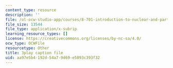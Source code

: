 ```yaml
---
content_type: resource
description: ''
file: /ol-ocw-studio-app/courses/8-701-introduction-to-nuclear-and-particle-physics-fall-2020/aa97e5b4192d54a79d69e5893c393f32_s-QcRrGppsk.vtt
file_size: 13544
file_type: application/x-subrip
learning_resource_types: []
license: https://creativecommons.org/licenses/by-nc-sa/4.0/
ocw_type: OCWFile
resourcetype: Other
title: 3play caption file
uid: aa97e5b4-192d-54a7-9d69-e5893c393f32
---
```

